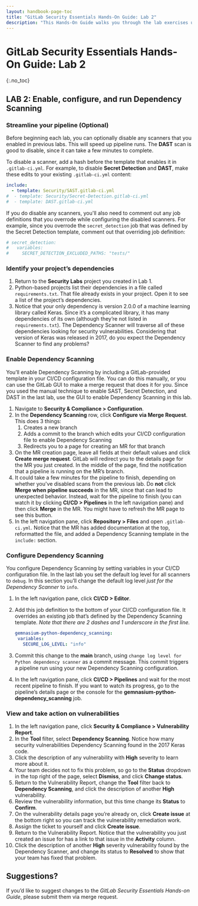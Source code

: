 ```yaml
---
layout: handbook-page-toc
title: "GitLab Security Essentials Hands-On Guide: Lab 2"
description: "This Hands-On Guide walks you through the lab exercises used in the GitLab Security Essentials course."
---
```

# GitLab Security Essentials Hands-On Guide: Lab 2
{:.no_toc}

## LAB 2: Enable, configure, and run Dependency Scanning

### Streamline your pipeline **(Optional)**

Before beginning each lab, you can optionally disable any scanners that you enabled in previous labs. This will speed up pipeline runs. The **DAST** scan is good to disable, since it can take a few minutes to complete. 

To disable a scanner, add a hash before the template that enables it in `.gitlab-ci.yml`. For example, to disable **Secret Detection** and **DAST**, make these edits to your existing `.gitlab-ci.yml` content:

```yml
include:
  - template: Security/SAST.gitlab-ci.yml
#  - template: Security/Secret-Detection.gitlab-ci.yml
#  - template: DAST.gitlab-ci.yml
```

If you do disable any scanners, you'll also need to comment out any job definitions that you overrode while configuring the disabled scanners. For example, since you overrode the `secret_detection` job that was defined by the Secret Detection template, comment out that overriding job definition:

```yml
# secret_detection:
#   variables:
#     SECRET_DETECTION_EXCLUDED_PATHS: "tests/"    
```

### Identify your project’s dependencies

1. Return to the **Security Labs** project you created in Lab 1.
1. Python-based projects list their dependencies in a file called `requirements.txt`. That file already exists in your project. Open it to see a list of the project’s dependencies.
1. Notice that your only dependency is version 2.0.0 of a machine learning library called Keras. Since it’s a complicated library, it has many dependencies of its own (although they’re not listed in `requirements.txt`). The Dependency Scanner will traverse all of these dependencies looking for security vulnerabilities. Considering that version of Keras was released in 2017, do you expect the Dependency Scanner to find any problems?


### Enable Dependency Scanning

You’ll enable Dependency Scanning by including a GitLab-provided template in your CI/CD configuration file. You can do this manually, or you can use the GitLab GUI to make a merge request that does it for you. Since you used the manual technique to enable SAST, Secret Detection, and DAST in the last lab, use the GUI to enable Dependency Scanning in this lab.

1. Navigate to **Security & Compliance > Configuration**.
1. In the **Dependency Scanning** row, click **Configure via Merge Request**. This does 3 things:
    1. Creates a new branch
    2. Adds a commit to the branch which edits your CI/CD configuration file to enable Dependency Scanning
    3. Redirects you to a page for creating an MR for that branch
1. On the MR creation page, leave all fields at their default values and click **Create merge request**. GitLab will redirect you to the details page for the MR you just created. In the middle of the page, find the notification that a pipeline is running on the MR’s branch.
1. It could take a few minutes for the pipeline to finish, depending on whether you've disabled scans from the previous lab. Do **not** click **Merge when pipeline succeeds** in the MR, since that can lead to unexpected behavior. Instead, wait for the pipeline to finish (you can watch it by clicking **CI/CD > Pipelines** in the left navigation pane) and then click **Merge** in the MR. You might have to refresh the MR page to see this button.
1. In the left navigation pane, click **Repository > Files** and open `.gitlab-ci.yml`. Notice that the MR has added documentation at the top, reformatted the file, and added a Dependency Scanning template in the `include:` section.


### Configure Dependency Scanning

You configure Dependency Scanning by setting variables in your CI/CD configuration file. In the last lab you set the default log level for all scanners to `debug`. In this section you’ll change the default log level *just for the Dependency Scanner* to `info`. 

1. In the left navigation pane, click **CI/CD > Editor**.
1. Add this job definition to the bottom of your CI/CD configuration file. It overrides an existing job that’s defined by the Dependency Scanning template. *Note that there are 2 dashes and 1 underscore in the first line.*<br/>

    ```yml
   gemnasium-python-dependency_scanning:
     variables:
       SECURE_LOG_LEVEL: "info"
    ```
   
1. Commit this change to the **main** branch, using `change log level for Python dependency scanner` as a commit message. This commit triggers a pipeline run using your new Dependency Scanning configuration.
1. In the left navigation pane, click **CI/CD > Pipelines** and wait for the most recent pipeline to finish. If you want to watch its progress, go to the pipeline’s details page or the console for the **gemnasium-python-dependency_scanning** job.


### View and take action on vulnerabilities

1. In the left navigation pane, click **Security & Compliance > Vulnerability Report**.
1. In the **Tool** filter, select **Dependency Scanning**. Notice how many security vulnerabilities Dependency Scanning found in the 2017 Keras code.
1. Click the description of any vulnerability with **High** severity to learn more about it.
1. Your team decides not to fix this problem, so go to the **Status** dropdown in the top right of the page, select **Dismiss**, and click **Change status**.
1. Return to the Vulnerability Report, change the **Tool** filter back to **Dependency Scanning**, and click the description of another **High** vulnerability.
1. Review the vulnerability information, but this time change its **Status** to **Confirm**.
1. On the vulnerability details page you’re already on, click **Create issue** at the bottom right so you can track the vulnerability remediation work.
1. Assign the ticket to yourself and click **Create issue**.
1. Return to the Vulnerability Report. Notice that the vulnerability you just created an issue for has a link to that issue in the **Activity** column.
1. Click the description of another **High** severity vulnerability found by the Dependency Scanner, and change its status to **Resolved** to show that your team has fixed that problem.


## Suggestions?

If you’d like to suggest changes to the *GitLab Security Essentials Hands-on Guide*, please submit them via merge request.
